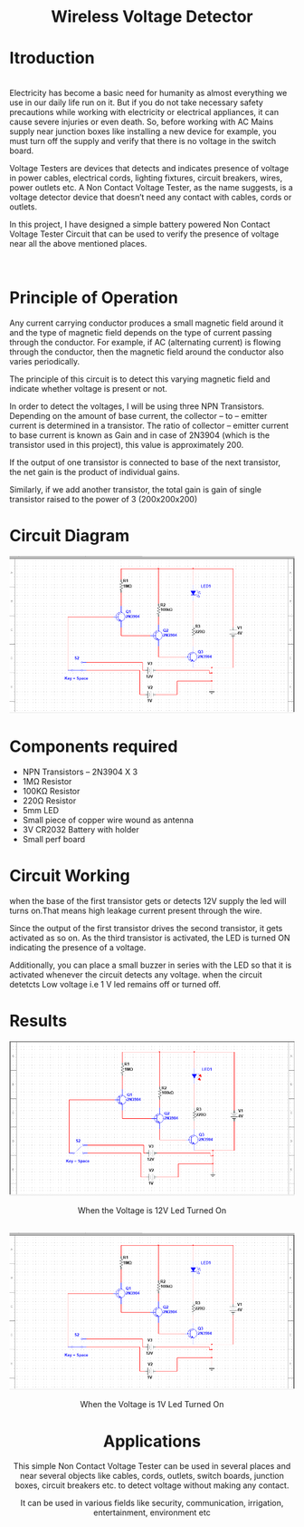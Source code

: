 <h1 align="center"> Wireless Voltage Detector<h1>

<h1>Itroduction</h1>
<br>
Electricity has become a basic need for humanity as almost everything we use in our daily life run on it. But if you do not take necessary safety precautions while working with electricity or electrical appliances, it can cause severe injuries or even death.
So, before working with AC Mains supply near junction boxes like installing a new device for example, you must turn off the supply and verify that there is no voltage in the switch board.

Voltage Testers are devices that detects and indicates presence of voltage in power cables, electrical cords, lighting fixtures, circuit breakers, wires, power outlets etc. A Non Contact Voltage Tester, as the name suggests, is a voltage detector device that doesn’t need any contact with cables, cords or outlets.

In this project, I have designed a simple battery powered Non Contact Voltage Tester Circuit that can be used to verify the presence of voltage near all the above mentioned places.

<br>
<h1>Principle of Operation</h1>

Any current carrying conductor produces a small magnetic field around it and the type of magnetic field depends on the type of current passing through the conductor. For example, if AC (alternating current) is flowing through the conductor, then the magnetic field around the conductor also varies periodically.

The principle of this circuit is to detect this varying magnetic field and indicate whether voltage is present or not.


In order to detect the voltages, I will be using three NPN Transistors. Depending on the amount of base current, the collector – to – emitter current is determined in a transistor. The ratio of collector – emitter current to base current is known as Gain and in case of 2N3904 (which is the transistor used in this project), this value is approximately 200.

If the output of one transistor is connected to base of the next transistor, the net gain is the product of individual gains.

Similarly, if we add another transistor, the total gain is gain of single transistor raised to the power of 3 (200x200x200)

<h1>Circuit Diagram</h1>
<center>

![cktdiagram](with1v.png)

</center>

<h1>Components required</h1>

* NPN Transistors – 2N3904 X 3
* 1MΩ Resistor
* 100KΩ Resistor
* 220Ω Resistor
* 5mm LED
* Small piece of copper wire wound as antenna
* 3V CR2032 Battery with holder
* Small perf board

<h1>Circuit Working</h1>

when the base of the first transistor gets or detects 12V supply the led will turns on.That means high leakage current present through the wire.

Since the output of the first transistor drives the second transistor, it gets activated as so on. As the third transistor is activated, the LED is turned ON indicating the presence of a voltage.

Additionally, you can place a small buzzer in series with the LED so that it is activated whenever the circuit detects any voltage. 
when the circuit detetcts Low voltage i.e 1 V led remains off or turned off.

<h1>Results</h1>

<center>

![image](with12V.png)
<center>
When the Voltage is 12V Led Turned On
<center>
</center>

<br>

<center>

![image](with1V.png)

<center>

When the Voltage is 1V Led Turned On

</center>
</center>



<h1>Applications</h1>
<!-- This simple Non Contact Voltage Tester can be used in several places and near several objects like cables, cords, outlets, switch boards, junction boxes, circuit breakers etc. to detect voltage without making any contact.
<!-- 
* Since it is battery operated, you can insert the circuit is a small box and make it portable.
* It can be used in various fields like security, communication, irrigation, entertainment, environment etc. --> 
This simple Non Contact Voltage Tester can be used in several places and near several objects like cables, cords, outlets, switch boards, junction boxes, circuit breakers etc. to detect voltage without making any contact.

It can be used in various fields like security, communication, irrigation, entertainment, environment etc

